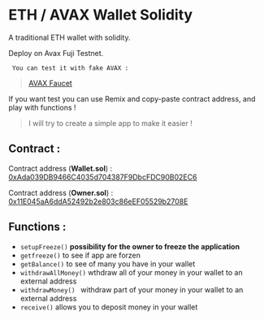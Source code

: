 # ETH / AVAX Wallet Solidity
 A traditional ETH wallet with solidity.
 
 Deploy on Avax Fuji Testnet.
 
```
 You can test it with fake AVAX : 
```
> [AVAX Faucet](https://faucet.avax-test.network/)
 
 If you want test you can use Remix and copy-paste contract address, and play with functions !
 
 > I will try to create a simple app to make it easier !
 
 
## Contract :
 Contract address (**Wallet.sol**) : [0xAda039DB9466C4035d704387F9DbcFDC90B02EC6](https://testnet.snowtrace.io/address/0xada039db9466c4035d704387f9dbcfdc90b02ec6)
 
 Contract address (**Owner.sol**) :  [0x11E045aA6ddA52492b2e803c86eEF05529b2708E](https://testnet.snowtrace.io/address/0x11e045aa6dda52492b2e803c86eef05529b2708e)
 
## Functions :

- `setupFreeze()` **possibility for the owner to freeze the application**
- `getfreeze()` to see if app are forzen
- `getBalance()` to see of many you have in your wallet
- `withdrawAllMoney()` wthdraw all of your money in your wallet to an external address
- `withdrawMoney() ` withdraw part of your money in your wallet to an external address
- `receive()` allows you to deposit money in your wallet

